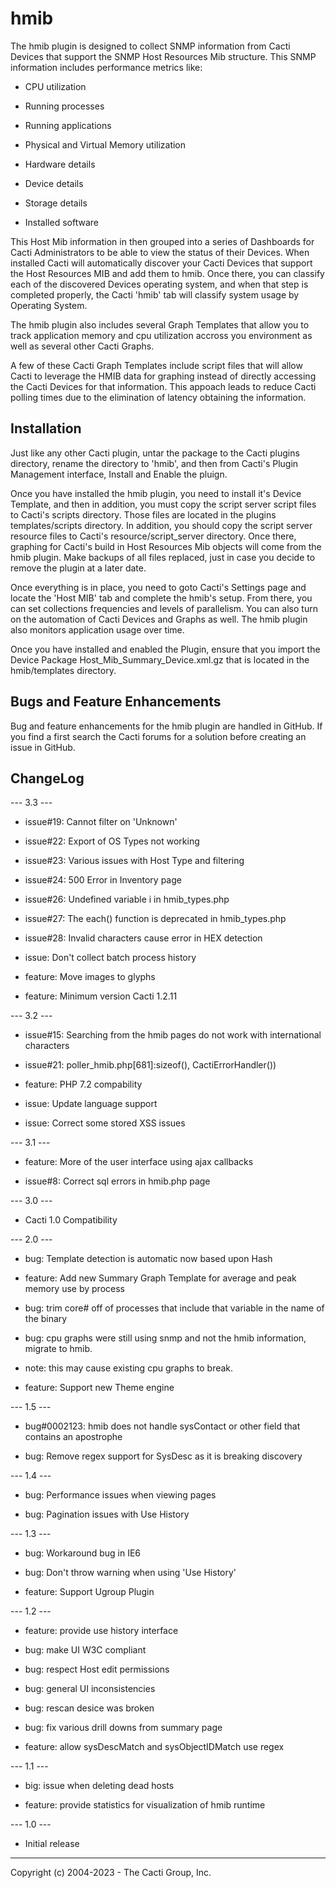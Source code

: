 # hmib

The hmib plugin is designed to collect SNMP information from Cacti Devices that
support the SNMP Host Resources Mib structure.  This SNMP information includes
performance metrics like:

* CPU utilization

* Running processes

* Running applications

* Physical and Virtual Memory utilization

* Hardware details

* Device details

* Storage details

* Installed software

This Host Mib information in then grouped into a series of Dashboards for Cacti
Administrators to be able to view the status of their Devices.  When installed
Cacti will automatically discover your Cacti Devices that support the Host
Resources MIB and add them to hmib.  Once there, you can classify each of the
discovered Devices operating system, and when that step is completed properly,
the Cacti 'hmib' tab will classify system usage by Operating System.

The hmib plugin also includes several Graph Templates that allow you to track
application memory and cpu utilization accross you environment as well as
several other Cacti Graphs.

A few of these Cacti Graph Templates include script files that will allow Cacti
to leverage the HMIB data for graphing instead of directly accessing the Cacti
Devices for that information.  This appoach leads to reduce Cacti polling times
due to the elimination of latency obtaining the information.

## Installation

Just like any other Cacti plugin, untar the package to the Cacti plugins
directory, rename the directory to 'hmib', and then from Cacti's Plugin
Management interface, Install and Enable the pluign.

Once you have installed the hmib plugin, you need to install it's Device
Template, and then in addition, you must copy the script server script files to
Cacti's scripts directory.  Those files are located in the plugins
templates/scripts directory.  In addition, you should copy the script server
resource files to Cacti's resource/script_server directory.  Once there,
graphing for Cacti's build in Host Resources Mib objects will come from the hmib
plugin.  Make backups of all files replaced, just in case you decide to remove
the plugin at a later date.

Once everything is in place, you need to goto Cacti's Settings page and locate
the 'Host MIB' tab and complete the hmib's setup.  From there, you can set
collections frequencies and levels of parallelism.  You can also turn on the
automation of Cacti Devices and Graphs as well.  The hmib plugin also monitors
application usage over time.

Once you have installed and enabled the Plugin, ensure that you import the
Device Package Host_Mib_Summary_Device.xml.gz that is located in the
hmib/templates directory.

## Bugs and Feature Enhancements

Bug and feature enhancements for the hmib plugin are handled in GitHub.  If you
find a first search the Cacti forums for a solution before creating an issue in
GitHub.

## ChangeLog

--- 3.3 ---

* issue#19: Cannot filter on 'Unknown'

* issue#22: Export of OS Types not working

* issue#23: Various issues with Host Type and filtering

* issue#24: 500 Error in Inventory page

* issue#26: Undefined variable i in hmib_types.php

* issue#27: The each() function is deprecated in hmib_types.php

* issue#28: Invalid characters cause error in HEX detection

* issue: Don't collect batch process history

* feature: Move images to glyphs

* feature: Minimum version Cacti 1.2.11


--- 3.2 ---

* issue#15: Searching from the hmib pages do not work with international
  characters

* issue#21: poller_hmib.php[681]:sizeof(), CactiErrorHandler())

* feature: PHP 7.2 compability

* issue: Update language support

* issue: Correct some stored XSS issues


--- 3.1 ---

* feature: More of the user interface using ajax callbacks

* issue#8: Correct sql errors in hmib.php page


--- 3.0 ---

* Cacti 1.0 Compatibility


--- 2.0 ---

* bug: Template detection is automatic now based upon Hash

* feature: Add new Summary Graph Template for average and peak memory use by
  process

* bug: trim core# off of processes that include that variable in the name of the
  binary

* bug: cpu graphs were still using snmp and not the hmib information, migrate to
  hmib.

* note: this may cause existing cpu graphs to break.

* feature: Support new Theme engine


--- 1.5 ---

* bug#0002123: hmib does not handle sysContact or other field that contains an
  apostrophe

* bug: Remove regex support for SysDesc as it is breaking discovery


--- 1.4 ---

* bug: Performance issues when viewing pages

* bug: Pagination issues with Use History


--- 1.3 ---

* bug: Workaround bug in IE6

* bug: Don't throw warning when using 'Use History'

* feature: Support Ugroup Plugin


--- 1.2 ---

* feature: provide use history interface

* bug: make UI W3C compliant

* bug: respect Host edit permissions

* bug: general UI inconsistencies

* bug: rescan desice was broken

* bug: fix various drill downs from summary page

* feature: allow sysDescMatch and sysObjectIDMatch use regex


--- 1.1 ---

* big: issue when deleting dead hosts

* feature: provide statistics for visualization of hmib runtime


--- 1.0 ---

* Initial release

-----------------------------------------------
Copyright (c) 2004-2023 - The Cacti Group, Inc.

